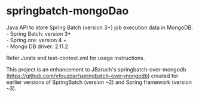 springbatch-mongoDao
====================

Java API to store Spring Batch (version 3+) job execution data in MongoDB. <br/>
	- Spring Batch: version 3+<br/>
	- Spring ore: version 4 +<br/>
	- Mongo DB driver: 2.11.2<br/>
	
Refer Junits and test-context.xml for usage instructions.
	
This project is an enhancement to JBaruch's springbatch-over-mongodb (https://github.com/vfouzdar/springbatch-over-mongodb) created for earlier versions of SpringBatch (version ~2) and Spring framework (version ~3).

